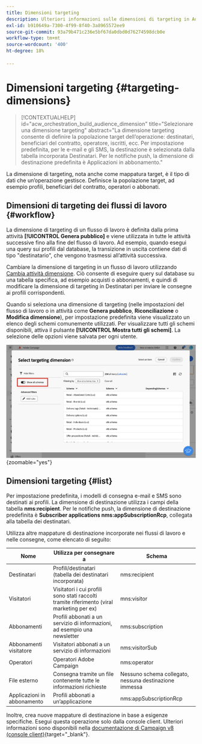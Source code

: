 ```yaml
---
title: Dimensioni targeting
description: Ulteriori informazioni sulle dimensioni di targeting in Adobe Campaign Web
exl-id: b910649a-7300-4f99-8f40-3a8965572ee9
source-git-commit: 93a79b471c236e5bf67da0dbd0d76274598dcb0e
workflow-type: tm+mt
source-wordcount: '400'
ht-degree: 18%

---
```


# Dimensioni targeting {#targeting-dimensions}

>[!CONTEXTUALHELP]
>id="acw_orchestration_build_audience_dimension"
>title="Selezionare una dimensione targeting"
>abstract="La dimensione targeting consente di definire la popolazione target dell’operazione: destinatari, beneficiari del contratto, operatore, iscritti, ecc. Per impostazione predefinita, per le e-mail e gli SMS, la destinazione è selezionata dalla tabella incorporata Destinatari. Per le notifiche push, la dimensione di destinazione predefinita è Applicazioni in abbonamento."

La dimensione di targeting, nota anche come mappatura target, è il tipo di dati che un’operazione gestisce. Definisce la popolazione target, ad esempio profili, beneficiari del contratto, operatori o abbonati.

## Dimensioni di targeting dei flussi di lavoro {#workflow}

La dimensione di targeting di un flusso di lavoro è definita dalla prima attività **[!UICONTROL Genera pubblico]** e viene utilizzata in tutte le attività successive fino alla fine del flusso di lavoro. Ad esempio, quando esegui una query sui profili dal database, la transizione in uscita contiene dati di tipo &quot;destinatario&quot;, che vengono trasmessi all’attività successiva.

Cambiare la dimensione di targeting in un flusso di lavoro utilizzando [Cambia attività dimensione](../workflows/activities/change-dimension.md). Ciò consente di eseguire query sul database su una tabella specifica, ad esempio acquisti o abbonamenti, e quindi di modificare la dimensione di targeting in Destinatari per inviare le consegne ai profili corrispondenti.

Quando si seleziona una dimensione di targeting (nelle impostazioni del flusso di lavoro o in attività come **Genera pubblico**, **Riconciliazione** o **Modifica dimensione**), per impostazione predefinita viene visualizzato un elenco degli schemi comunemente utilizzati. Per visualizzare tutti gli schemi disponibili, attiva il pulsante **[!UICONTROL Mostra tutti gli schemi]**. La selezione delle opzioni viene salvata per ogni utente.

![Schermata che mostra l&#39;interfaccia della dimensione di targeting con il pulsante &quot;Mostra tutti gli schemi&quot; abilitato.](assets/targeting-dimension-show-all.png){zoomable="yes"}

## Dimensioni targeting {#list}

Per impostazione predefinita, i modelli di consegna e-mail e SMS sono destinati ai profili. La dimensione di destinazione utilizza i campi della tabella **nms:recipient**. Per le notifiche push, la dimensione di destinazione predefinita è **Subscriber applications nms:appSubscriptionRcp**, collegata alla tabella dei destinatari.

Utilizza altre mappature di destinazione incorporate nei flussi di lavoro e nelle consegne, come elencato di seguito:

| Nome | Utilizza per consegnare a | Schema |
|-----------------------|-------------------------------------------------------|-------------------------|
| Destinatari | Profili/destinatari (tabella dei destinatari incorporata) | nms:recipient |
| Visitatori | Visitatori i cui profili sono stati raccolti tramite riferimento (viral marketing per ex) | mns:visitor |
| Abbonamenti | Profili abbonati a un servizio di informazioni, ad esempio una newsletter | nms:subscription |
| Abbonamenti visitatore | Visitatori abbonati a un servizio di informazioni | nms:visitorSub |
| Operatori | Operatori Adobe Campaign | nms:operator |
| File esterno | Consegna tramite un file contenente tutte le informazioni richieste | Nessuno schema collegato, nessuna destinazione immessa |
| Applicazioni in abbonamento | Profili abbonati a un’applicazione | nms:appSubscriptionRcp |

Inoltre, crea nuove mappature di destinazione in base a esigenze specifiche. Esegui questa operazione solo dalla console client. Ulteriori informazioni sono disponibili nella [documentazione di Campaign v8 (console client)](https://experienceleague.adobe.com/docs/campaign/campaign-v8/audience/add-profiles/target-mappings.html?lang=it#new-mapping){target="_blank"}.